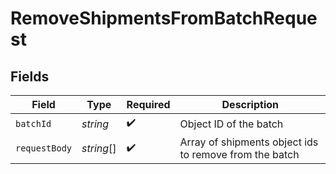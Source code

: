 # RemoveShipmentsFromBatchRequest


## Fields

| Field                                                  | Type                                                   | Required                                               | Description                                            |
| ------------------------------------------------------ | ------------------------------------------------------ | ------------------------------------------------------ | ------------------------------------------------------ |
| `batchId`                                              | *string*                                               | :heavy_check_mark:                                     | Object ID of the batch                                 |
| `requestBody`                                          | *string*[]                                             | :heavy_check_mark:                                     | Array of shipments object ids to remove from the batch |